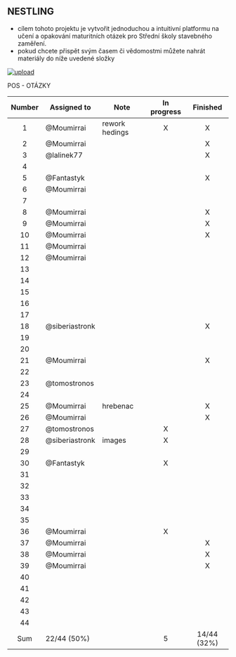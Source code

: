 ## NESTLING

- cílem tohoto projektu je vytvořit jednoduchou a intuitivní platformu na učení a opakování maturitních otázek pro Střední školy stavebného zaměření.
- pokud chcete přispět svým časem či vědomostmi můžete nahrát materiály do níže uvedené složky

[![upload](https://i.postimg.cc/vBFCNyGj/button-nahrat.png)](https://mega.nz/megadrop/kqKInvroV94)

POS - OTÁZKY

| Number | Assigned to    | Note           | In progress |  Finished   |
| :----: | -------------- | -------------- | :---------: | :---------: |
|   1    | @Moumirrai     | rework hedings |      X      |      X      |
|   2    | @Moumirrai     |                |             |      X      |
|   3    | @lalinek77     |                |             |      X      |
|   4    |                |                |             |             |
|   5    | @Fantastyk     |                |             |      X      |
|   6    | @Moumirrai     |                |             |             |
|   7    |                |                |             |             |
|   8    | @Moumirrai     |                |             |      X      |
|   9    | @Moumirrai     |                |             |      X      |
|   10   | @Moumirrai     |                |             |      X      |
|   11   | @Moumirrai     |                |             |             |
|   12   | @Moumirrai     |                |             |             |
|   13   |                |                |             |             |
|   14   |                |                |             |             |
|   15   |                |                |             |             |
|   16   |                |                |             |             |
|   17   |                |                |             |             |
|   18   | @siberiastronk |                |             |      X      |
|   19   |                |                |             |             |
|   20   |                |                |             |             |
|   21   | @Moumirrai     |                |             |      X      |
|   22   |                |                |             |             |
|   23   | @tomostronos   |                |             |             |
|   24   |                |                |             |             |
|   25   | @Moumirrai     | hrebenac       |             |      X      |
|   26   | @Moumirrai     |                |             |      X      |
|   27   | @tomostronos   |                |      X      |             |
|   28   | @siberiastronk | images         |      X      |             |
|   29   |                |                |             |             |
|   30   | @Fantastyk     |                |      X      |             |
|   31   |                |                |             |             |
|   32   |                |                |             |             |
|   33   |                |                |             |             |
|   34   |                |                |             |             |
|   35   |                |                |             |             |
|   36   | @Moumirrai     |                |      X      |             |
|   37   | @Moumirrai     |                |             |      X      |
|   38   | @Moumirrai     |                |             |      X      |
|   39   | @Moumirrai     |                |             |      X      |
|   40   |                |                |             |             |
|   41   |                |                |             |             |
|   42   |                |                |             |             |
|   43   |                |                |             |             |
|   44   |                |                |             |             |
|  Sum   | 22/44 (50%)    |                |      5      | 14/44 (32%) |
